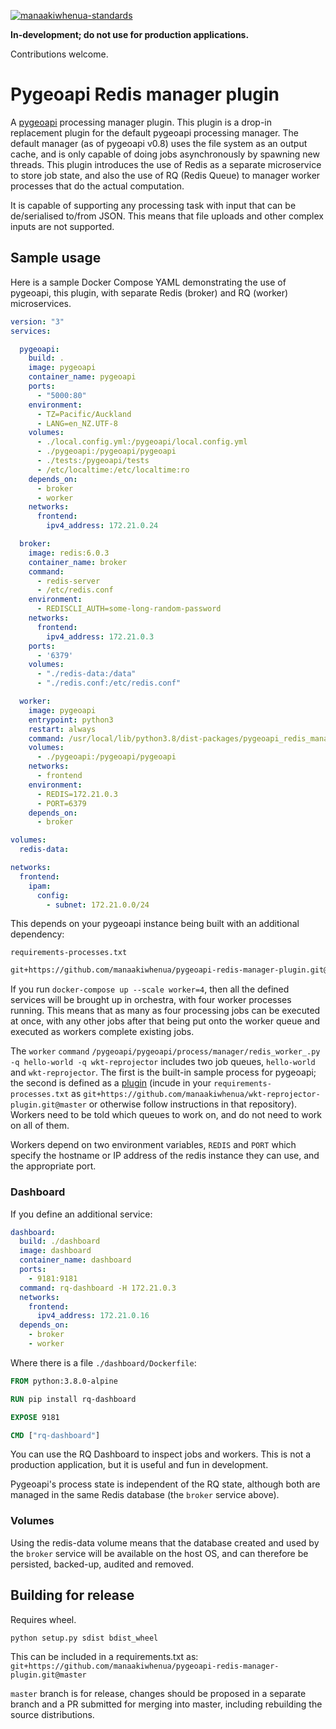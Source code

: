 [![manaakiwhenua-standards](https://github.com/manaakiwhenua/pygeoapi-redis-manager-plugin/workflows/manaakiwhenua-standards/badge.svg)](https://github.com/manaakiwhenua/manaakiwhenua-standards)

**In-development; do not use for production applications.**

Contributions welcome.

# Pygeoapi Redis manager plugin

A [pygeoapi](https://github.com/geopython/pygeoapi) processing manager plugin. This plugin is a drop-in replacement plugin for the default pygeoapi processing manager. The default manager (as of pygeoapi v0.8)
uses the file system as an output cache, and is only capable of doing jobs asynchronously by spawning new threads. This plugin introduces the use of Redis as a separate microservice to store job state, and also the use of RQ (Redis Queue) to manager worker processes that do the actual computation.

It is capable of supporting any processing task with input that can be de/serialised to/from JSON. This means that file uploads and other complex inputs are not supported.

## Sample usage

Here is a sample Docker Compose YAML demonstrating the use of pygeoapi, this plugin, with separate Redis (broker) and RQ (worker) microservices.

```yaml
version: "3"
services:

  pygeoapi:
    build: .
    image: pygeoapi
    container_name: pygeoapi
    ports:
      - "5000:80"
    environment:
      - TZ=Pacific/Auckland
      - LANG=en_NZ.UTF-8
    volumes:
      - ./local.config.yml:/pygeoapi/local.config.yml
      - ./pygeoapi:/pygeoapi/pygeoapi
      - ./tests:/pygeoapi/tests
      - /etc/localtime:/etc/localtime:ro
    depends_on:
      - broker
      - worker
    networks:
      frontend:
        ipv4_address: 172.21.0.24

  broker:
    image: redis:6.0.3
    container_name: broker
    command:
      - redis-server
      - /etc/redis.conf
    environment:
      - REDISCLI_AUTH=some-long-random-password
    networks:
      frontend:
        ipv4_address: 172.21.0.3
    ports:
      - '6379'
    volumes:
      - "./redis-data:/data"
      - "./redis.conf:/etc/redis.conf"

  worker:
    image: pygeoapi
    entrypoint: python3
    restart: always
    command: /usr/local/lib/python3.8/dist-packages/pygeoapi_redis_manager_plugin/redis_worker_.py -q hello-world -q wkt-reprojector
    volumes:
      - ./pygeoapi:/pygeoapi/pygeoapi
    networks:
      - frontend
    environment:
      - REDIS=172.21.0.3
      - PORT=6379
    depends_on:
      - broker

volumes:
  redis-data:

networks:
  frontend:
    ipam:
      config:
        - subnet: 172.21.0.0/24
```

This depends on your pygeoapi instance being built with an additional dependency:

`requirements-processes.txt`
```txt
git+https://github.com/manaakiwhenua/pygeoapi-redis-manager-plugin.git@master
```

If you run `docker-compose up --scale worker=4`, then all the defined services will be brought up in orchestra, with four worker processes running. This means that as many as four processing jobs can be executed at once, with any other jobs after that being put onto the worker queue and executed as workers complete existing jobs.

The `worker` `command` `/pygeoapi/pygeoapi/process/manager/redis_worker_.py -q hello-world -q wkt-reprojector` includes two job queues, `hello-world` and `wkt-reprojector`. The first is the built-in sample process for pygeoapi; the second is defined as a [plugin](https://github.com/manaakiwhenua/wkt-reprojector-plugin) (incude in your `requirements-processes.txt` as `git+https://github.com/manaakiwhenua/wkt-reprojector-plugin.git@master` or otherwise follow instructions in that repository). Workers need to be told which queues to work on, and do not need to work on all of them.

Workers depend on two environment variables, `REDIS` and `PORT` which specify the hostname or IP address of the redis instance they can use, and the appropriate port.

### Dashboard

If you define an additional service:

```yaml
dashboard:
  build: ./dashboard
  image: dashboard
  container_name: dashboard
  ports:
    - 9181:9181
  command: rq-dashboard -H 172.21.0.3
  networks:
    frontend:
      ipv4_address: 172.21.0.16
  depends_on:
    - broker
    - worker
```

Where there is a file `./dashboard/Dockerfile`:

```Dockerfile
FROM python:3.8.0-alpine

RUN pip install rq-dashboard

EXPOSE 9181

CMD ["rq-dashboard"]
```

You can use the RQ Dashboard to inspect jobs and workers. This is not a production application, but it is useful and fun in development.

Pygeoapi's process state is independent of the RQ state, although both are managed in the same Redis database (the `broker` service above).

### Volumes

Using the redis-data volume means that the database created and used by the `broker` service will be available on the host OS, and can therefore be persisted, backed-up, audited and removed.

## Building for release

Requires wheel.

`python setup.py sdist bdist_wheel`

This can be included in a requirements.txt as: `git+https://github.com/manaakiwhenua/pygeoapi-redis-manager-plugin.git@master`

`master` branch is for release, changes should be proposed in a separate branch and a PR submitted for merging into master, including rebuilding the source distributions.
